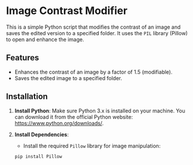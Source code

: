 # Image Contrast Modifier

This is a simple Python script that modifies the contrast of an image and saves the edited version to a specified folder. It uses the `PIL` library (Pillow) to open and enhance the image.

## Features
- Enhances the contrast of an image by a factor of 1.5 (modifiable).
- Saves the edited image to a specified folder.

## Installation

1. **Install Python**: Make sure Python 3.x is installed on your machine. You can download it from the official Python website: https://www.python.org/downloads/.

2. **Install Dependencies**:
   - Install the required `Pillow` library for image manipulation:
   ```bash
   pip install Pillow

